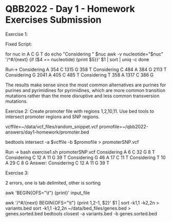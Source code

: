 # QBB2022 - Day 1 - Homework Exercises Submission

Exercise 1:

Fixed Script: 

for nuc in A C G T
do
  echo "Considering " $nuc
  awk -v nucleotide="$nuc" '/^#/{next} {if ($4 == nucleotide) {print $5}}' $1 | sort | uniq -c
done

Run-> 
Considering  A
 354 C
1315 G
 358 T
Considering  C
 484 A
 384 G
2113 T
Considering  G
2041 A
 405 C
 485 T
Considering  T
 358 A
1317 C
 386 G
 
The results make sense since the most common alternatives are purines for purines and pyrimidines for pyrimidines, which are more common transition mutations rather than the more disruptive and less common transversion mutations.

Exercise 2: Create promoter file with regions 1,2,10,11.
Use bed tools to intersect promoter regions and SNP regions.

vcffile=~/data/vcf_files/random_snippet.vcf
promofile=~/qbb2022-answers/day1-homework/promoter.bed

bedtools intersect -a $vcffile -b $promofile > promoterSNP.vcf

Run -> bash exercise1.sh promoterSNP.vcf
Considering  A
   6 C
  32 G
   8 T
Considering  C
  12 A
  11 G
  39 T
Considering  G
  46 A
  17 C
  11 T
Considering  T
  10 A
  29 C
   8 G
Answer:
Considering  C
  12 A
  11 G
  39 T

Exercise 3: 

2 errors, one is tab delimited, other is sorting

awk 'BEGIN{OFS="\t"} {print}' input_file

awk '/^#/{next} BEGIN{OFS="\t"} {print $1,$2-1, $2}' $1 | sort -k1,1 -k2,2n > variants.bed
sort -k1,1 -k2,2n ~/data/bed_files/genes.bed > genes.sorted.bed
bedtools closest -a variants.bed -b genes.sorted.bed


  